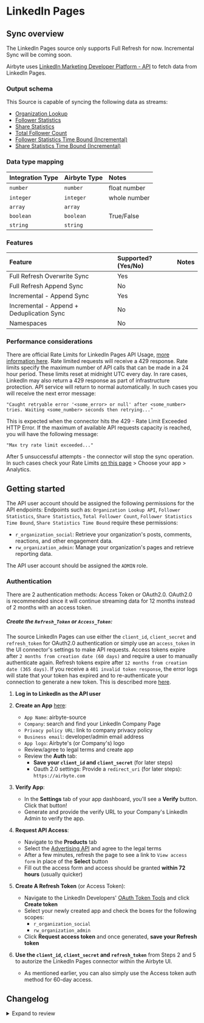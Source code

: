 # LinkedIn Pages

## Sync overview

The LinkedIn Pages source only supports Full Refresh for now. Incremental Sync will be coming soon.

Airbyte uses [LinkedIn Marketing Developer Platform - API](https://docs.microsoft.com/en-us/linkedin/marketing/integrations/marketing-integrations-overview) to fetch data from LinkedIn Pages.

### Output schema

This Source is capable of syncing the following data as streams:

* [Organization Lookup](https://learn.microsoft.com/en-us/linkedin/marketing/community-management/organizations/organization-lookup-api?view=li-lms-2024-03&tabs=http#retrieve-organizations)
* [Follower Statistics](https://learn.microsoft.com/en-us/linkedin/marketing/community-management/organizations/follower-statistics?view=li-lms-2024-03&tabs=http)
* [Share Statistics](https://learn.microsoft.com/en-us/linkedin/marketing/community-management/organizations/share-statistics?view=li-lms-2024-03&tabs=http)
* [Total Follower Count](https://learn.microsoft.com/en-us/linkedin/marketing/community-management/organizations/organization-lookup-api?view=li-lms-2024-03&tabs=http#retrieve-organization-follower-count)
* [Follower Statistics Time Bound (Incremental)](https://learn.microsoft.com/en-us/linkedin/marketing/community-management/organizations/follower-statistics?view=li-lms-2024-03&tabs=http#retrieve-time-bound-follower-statistics)
* [Share Statistics Time Bound (Incremental)](https://learn.microsoft.com/en-us/linkedin/marketing/community-management/organizations/share-statistics?view=li-lms-2024-03&tabs=http#retrieve-time-bound-share-statistics)

### Data type mapping

| Integration Type | Airbyte Type | Notes                      |
| :--------------- | :----------- | :------------------------- |
| `number`         | `number`     | float number               |
| `integer`        | `integer`    | whole number               |
| `array`          | `array`      |                            |
| `boolean`        | `boolean`    | True/False                 |
| `string`         | `string`     |                            |

### Features

| Feature                                   | Supported?\(Yes/No\) | Notes |
| :---------------------------------------- |:---------------------| :---- |
| Full Refresh Overwrite Sync               | Yes                  |       |
| Full Refresh Append Sync                  | No                   |       |
| Incremental - Append Sync                 | Yes                  |       |
| Incremental - Append + Deduplication Sync | No                   |       |
| Namespaces                                | No                   |       |

### Performance considerations

There are official Rate Limits for LinkedIn Pages API Usage, [more information here](https://learn.microsoft.com/en-us/linkedin/shared/api-guide/concepts/rate-limits?toc=%2Flinkedin%2Fmarketing%2Ftoc.json&bc=%2Flinkedin%2Fbreadcrumb%2Ftoc.json&view=li-lms-2024-03). Rate limited requests will receive a 429 response. Rate limits specify the maximum number of API calls that can be made in a 24 hour period. These limits reset at midnight UTC every day. In rare cases, LinkedIn may also return a 429 response as part of infrastructure protection. API service will return to normal automatically. In such cases you will receive the next error message:

```text
"Caught retryable error '<some_error> or null' after <some_number> tries. Waiting <some_number> seconds then retrying..."
```

This is expected when the connector hits the 429 - Rate Limit Exceeded HTTP Error. If the maximum of available API requests capacity is reached, you will have the following message:

```text
"Max try rate limit exceeded..."
```

After 5 unsuccessful attempts - the connector will stop the sync operation. In such cases check your Rate Limits [on this page](https://www.linkedin.com/developers/apps) &gt; Choose your app &gt; Analytics. 

## Getting started

The API user account should be assigned the following permissions for the API endpoints:
Endpoints such as: `Organization Lookup API`, `Follower Statistics`, `Share Statistics`, `Total Follower Count`, `Follower Statistics Time Bound`, `Share Statistics Time Bound` require these permissions:
* `r_organization_social`: Retrieve your organization's posts, comments, reactions, and other engagement data.
* `rw_organization_admin`: Manage your organization's pages and retrieve reporting data.

The API user account should be assigned the `ADMIN` role.

### Authentication

There are 2 authentication methods: Access Token or OAuth2.0.
OAuth2.0 is recommended since it will continue streaming data for 12 months instead of 2 months with an access token.

##### Create the `Refresh_Token` or `Access_Token`:
The source LinkedIn Pages can use either the `client_id`, `client_secret` and `refresh_token` for OAuth2.0 authentication or simply use an `access_token` in the UI connector's settings to make API requests. Access tokens expire after `2 months from creation date (60 days)` and require a user to manually authenticate again. Refresh tokens expire after `12 months from creation date (365 days)`. If you receive a `401 invalid token response`, the error logs will state that your token has expired and to re-authenticate your connection to generate a new token. This is described more [here](https://learn.microsoft.com/en-us/linkedin/shared/authentication/authorization-code-flow?toc=%2Flinkedin%2Fmarketing%2Ftoc.json&bc=%2Flinkedin%2Fbreadcrumb%2Ftoc.json&view=li-lms-2024-03&tabs=HTTPS1).

1. **Log in to LinkedIn as the API user**

2. **Create an App** [here](https://www.linkedin.com/developers/apps):

   - `App Name`: airbyte-source
   - `Company`: search and find your LinkedIn Company Page
   - `Privacy policy URL`: link to company privacy policy
   - `Business email`: developer/admin email address
   - `App logo`: Airbyte's \(or Company's\) logo
   - Review/agree to legal terms and create app
   - Review the **Auth** tab:
     - **Save your `client_id` and `client_secret`** \(for later steps\)
     - Oauth 2.0 settings: Provide a `redirect_uri` \(for later steps\): `https://airbyte.com`

3. **Verify App**:

   - In the **Settings** tab of your app dashboard, you'll see a **Verify** button. Click that button!
   - Generate and provide the verify URL to your Company's LinkedIn Admin to verify the app.

4. **Request API Access**:

   * Navigate to the **Products** tab
   * Select the [Advertising API](https://learn.microsoft.com/en-us/linkedin/marketing/overview?view=li-lms-2024-03#advertising-api) and agree to the legal terms
   * After a few minutes, refresh the page to see a link to `View access form` in place of the **Select** button
   * Fill out the access form and access should be granted **within 72 hours** (usually quicker)

5. **Create A Refresh Token** (or Access Token):
   * Navigate to the LinkedIn Developers' [OAuth Token Tools](https://www.linkedin.com/developers/tools/oauth) and click **Create token**
   * Select your newly created app and check the boxes for the following scopes:
     * `r_organization_social`
     * `rw_organization_admin`
   * Click **Request access token** and once generated, **save your Refresh token**

6. **Use the `client_id`, `client_secret` and `refresh_token`** from Steps 2 and 5 to autorize the LinkedIn Pages connector within the Airbyte UI.
   * As mentioned earlier, you can also simply use the Access token auth method for 60-day access.

## Changelog

<details>
  <summary>Expand to review</summary>

| Version | Date       | Pull Request                                             | Subject                                              |
|:--------|:-----------| :------------------------------------------------------- | :--------------------------------------------------- |
| 1.1.3 | 2024-10-29 | [47749](https://github.com/airbytehq/airbyte/pull/47749) | Update dependencies |
| 1.1.2 | 2024-10-28 | [47455](https://github.com/airbytehq/airbyte/pull/47455) | Update dependencies |
| 1.1.1 | 2024-08-16 | [44196](https://github.com/airbytehq/airbyte/pull/44196) | Bump source-declarative-manifest version |
| 1.1.0 | 2024-08-15 | [44132](https://github.com/airbytehq/airbyte/pull/44132) | Refactor connector to manifest-only format |
| 1.0.17 | 2024-08-10 | [43560](https://github.com/airbytehq/airbyte/pull/43560) | Update dependencies |
| 1.0.16 | 2024-08-03 | [43281](https://github.com/airbytehq/airbyte/pull/43281) | Update dependencies |
| 1.0.15 | 2024-07-27 | [42782](https://github.com/airbytehq/airbyte/pull/42782) | Update dependencies |
| 1.0.14 | 2024-07-20 | [42218](https://github.com/airbytehq/airbyte/pull/42218) | Update dependencies |
| 1.0.13 | 2024-07-13 | [41833](https://github.com/airbytehq/airbyte/pull/41833) | Update dependencies |
| 1.0.12 | 2024-07-10 | [41407](https://github.com/airbytehq/airbyte/pull/41407) | Update dependencies |
| 1.0.11 | 2024-07-09 | [41274](https://github.com/airbytehq/airbyte/pull/41274) | Update dependencies |
| 1.0.10 | 2024-07-06 | [40828](https://github.com/airbytehq/airbyte/pull/40828) | Update dependencies |
| 1.0.9 | 2024-06-25 | [40422](https://github.com/airbytehq/airbyte/pull/40422) | Update dependencies |
| 1.0.8 | 2024-06-22 | [39975](https://github.com/airbytehq/airbyte/pull/39975) | Update dependencies |
| 1.0.7 | 2024-06-13 | [36744](https://github.com/airbytehq/airbyte/pull/36744) | Add time bound incremental streams for follower & share statistics. Migrate to Low Code |
| 1.0.6 | 2024-06-06 | [39171](https://github.com/airbytehq/airbyte/pull/39171) | [autopull] Upgrade base image to v1.2.2 |
| 1.0.5 | 2024-06-03 | [38918](https://github.com/airbytehq/airbyte/pull/38918) | Replace AirbyteLogger with logging.Logger |
| 1.0.4 | 2024-06-03 | [38918](https://github.com/airbytehq/airbyte/pull/38918) | Replace AirbyteLogger with logging.Logger |
| 1.0.3 | 2024-05-21 | [38526](https://github.com/airbytehq/airbyte/pull/38526) | [autopull] base image + poetry + up_to_date |
| 1.0.2 | 2023-05-30 | [24352](https://github.com/airbytehq/airbyte/pull/24352) | Remove duplicate streams |
| 1.0.1 | 2023-03-22 | [24352](https://github.com/airbytehq/airbyte/pull/24352) | Remove `authSpecification` as it's not yet supported |
| 1.0.0 | 2023-03-16 | [18967](https://github.com/airbytehq/airbyte/pull/18967) | Fixed failing connection checks |
| 0.1.0 | 2022-08-11 | [13098](https://github.com/airbytehq/airbyte/pull/13098) | Initial Release |

</details>
